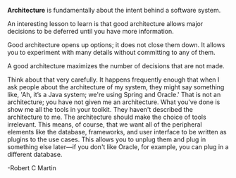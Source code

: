 **Architecture** is fundamentally about the intent behind a software system.

An interesting lesson to learn is that good architecture allows major decisions to be deferred until you have more information.

Good architecture opens up options; it does not close them down. It allows you to experiment with many details without committing to any of them.

A good architecture maximizes the number of decisions that are not made.

Think about that very carefully. It happens frequently enough that when I ask people about the architecture of my system, they might say something like, 'Ah, it’s a Java system; we're using Spring and Oracle.' That is not an architecture; you have not given me an architecture. What you've done is show me all the tools in your toolkit. They haven't described the architecture to me. The architecture should make the choice of tools irrelevant. This means, of course, that we want all of the peripheral elements like the database, frameworks, and user interface to be written as plugins to the use cases. This allows you to unplug them and plug in something else later—if you don't like Oracle, for example, you can plug in a different database.

-Robert C Martin
